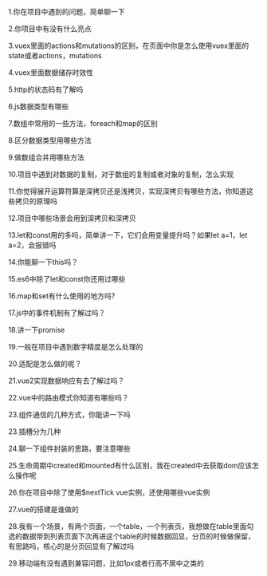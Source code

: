 1.你在项目中遇到的问题，简单聊一下

2.你项目中有没有什么亮点

3.vuex里面的actions和mutations的区别，在页面中你是怎么使用vuex里面的state或者actions，mutations

4.vuex里面数据储存时效性

5.http的状态码有了解吗

6.js数据类型有哪些

7.数组中常用的一些方法，foreach和map的区别

8.区分数据类型用哪些方法

9.做数组合并用哪些方法

10.项目中遇到对数据的复制，对于数组的复制或者对象的复制，怎么实现

11.你觉得展开运算符算是深拷贝还是浅拷贝，实现深拷贝有哪些方法，你知道这些拷贝的原理吗

12.项目中哪些场景会用到深拷贝和深拷贝

13.let和const用的多吗，简单讲一下，它们会用变量提升吗？如果let a=1，let a=2，会报错吗

14.你能聊一下this吗？

15.es6中除了let和const你还用过哪些

16.map和set有什么使用的地方吗?

17.js中的事件机制有了解过吗？

18.讲一下promise

19.一般在项目中遇到数字精度是怎么处理的

20.适配是怎么做的呢？

21.vue2实现数据响应有去了解过吗？

22.vue中的路由模式你知道有哪些吗？

23.组件通信的几种方式，你能讲一下吗

23.插槽分为几种

24.聊一下组件封装的思路，要注意哪些

25.生命周期中created和mounted有什么区别，我在created中去获取dom应该怎么操作呢

26.你在项目中除了使用$nextTick  vue实例，还使用哪些vue实例

27.vue的搭建是谁做的

28.我有一个场景，有两个页面，一个table，一个列表页，我想做在table里面勾选的数据带到列表页面下次再进这个table的时候数据回显，分页的时候做保留，有思路吗，核心的是分页回显有了解过吗

29.移动端有没有遇到兼容问题，比如1px或者行高不居中之类的